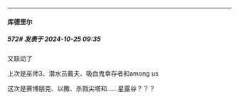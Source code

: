 ﻿
*****

####  库德里尔  
##### 572#       发表于 2024-10-25 09:35

又联动了

上次是巫师3、潜水员戴夫、吸血鬼幸存者和among us

这次是赛博朋克、以撒、杀戮尖塔和……星露谷？？？

